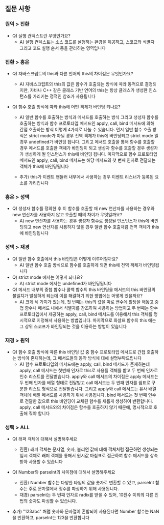 ## 질문 사항

### 원익 > 진환

-   Q) 실행 컨택스트란 무엇인가요?
    -   A) 실행 컨텍스트는 소스 코드를 실행하는 환경을 제공하고, 스코프와 식별자 그리고 코드 실행 순서 등을 관리하는 영역입니다

### 진환 > 홍은

-   Q) 자바스크립트의 this와 다른 언어의 this의 차이점은 무엇인가요?

    -   A) 자바스크립트의 this의 값은 함수가 호출되는 방식에 따라 동적으로 결정되지만, 자바나 C++ 같은 클래스 기반 언어의 this는 항상 클래스가 생성한 인스턴스를 가리키는 정적인 참조가 사용됩니다

-   Q) 함수 호출 방식에 따라 this에 어떤 객체가 바인딩 되나요?

    -   A) 일반 함수를 호출하는 방식과 메서드를 호출하는 방식 그리고 생성자 함수를 호출하는 방식과 함수 프로토타입 메서드인 apply, call, bind 메서드에 의해 간접 호출하는 방식 이렇게 4가지로 나눌 수 있습니다. 먼저 일반 함수 호출 방식은 strict mode가 아닐 경우 전역 객체가 this에 바인딩되고 strict mode 일 경우 undefined가 바인딩 됩니다. 그리고 메서드 호출을 통해 함수를 호출할 경우 메서드를 호출한 객체가 바인딩이 되고 생성자 함수를 호출할 경우 생성자가 생성하게 될 인스턴스가 this에 바인딩 됩니다. 마지막으로 함수 프로토타입 메서드인 apply, call, bind 메서드는 해당 메서드의 첫 번째 인자로 전달되는 객체가 this에 바인딩됩니다

    -   추가) this가 이벤트 핸들러 내부에서 사용하는 경우 이벤트 리스너가 등록된 요소를 가리킵니다

### 홍은 > 성택

-   Q) 생성자 함수를 정의한 후 이 함수를 호출할 때 new 연산자를 사용하는 경우와 new 연산자를 사용하지 않고 호출할 때의 차이가 무엇일까요?
    -   A) new 연산자를 사용하는 경우 생성자 함수로 생성될 인스턴스가 this에 바인딩되고 new 연산자를 사용하지 않을 경우 일반 함수 호출처럼 전역 객체가 this에 바인딩됩니다

### 성택 > 재경

-   Q) 일반 함수 호출에서 this 바인딩은 어떻게 이루어질까요?
    -   A) 일반 함수 호출 방식으로 함수를 호출하게 되면 this에 전역 객체가 바인딩됩니다
-   Q) strict mode 에서는 어떻게 되나요?
    -   A) strict mode 에서는 undefined가 바인딩됩니다
-   Q) 메서드 내부의 중첩 함수나 콜백 함수의 this 바인딩을 메서드의 this 바인딩의 불일치가 발생하게 되는데 이를 해결하기 위한 방법에는 어떻게 있을까요?
    -   A) 크게 세 가지가 있는데, 첫 번째는 this의 값을 따로 변수에 할당을 해놓고 중첩 함수나 메서드 내에서 식별자를 참조하여 사용하는 방법이고 두 번째는 함수 프로토타입에서 제공하는 apply, call, bind 메서드를 이용해서 this 객체를 명시적으로 지정해서 사용하는 방법입니다. 마지막으로 화살표 함수의 this 에는 그 상위 스코프가 바인딩되는 것을 이용하는 방법이 있습니다

### 재경 > 원익

-   Q) 함수 호출 방식에 따른 this 바인딩 값 중 함수 프로토타입 메서드로 간접 호출하는 방식이 존재하는데, 그 메서드들의 동작 방식에 대해 설명부탁드립니다
    -   A) 함수 프로토타입의 메서드에는 apply, call, bind 메서드가 존재하는데 apply, call 메서드는 첫번째 인자로 this로 사용될 객체를 받고 두 번째 인자로 인수 리스트를 전달받습니다. apply와 call 메서드의 차이점은 apply 메서드는 두 번째 인자를 배열 형태로 전달받고 call 메서드는 두 번째 인자를 쉼표로 구분한 리스트 형식으로 전달받습니다. 그리고 apply와 call 메서드는 유사 배열 객체에 배열 메서드를 사용하기 위해 사용됩니다. bind 메서드는 첫 번째 인수로 전달한 값으로 this 바인딩이 교체된 함수를 새롭게 생성하여 반환합니다. apply, call 메서드와의 차이점은 함수를 호출하지 않기 때문에, 명시적으로 호출해 줘야 합니다

### 성택 > ALL

-   Q) 래퍼 객체에 대해서 설명해주세요

    -   진환) 래퍼 객체는 문자열, 숫자, 불리언 값에 대해 객체처럼 접근하면 생성되는 임시 객체로 래퍼 객체를 통해서 원시값 마침표로 접근하여 함수 메서드를 상속받아 사용할 수 있습니다

-   Q) Number와 parseInt의 차이점에 대해서 설명해주세요

    -   진환) Number 함수는 다양한 타입의 값을 숫자로 변환할 수 있고, parseInt 함수는 주로 문자열에서 정수를 파싱하기 위해 사용됩니다.
    -   재경) parseInt는 두 번째 인자로 radix를 받을 수 있어, 10진수 이외의 다른 진법의 숫자도 파싱할 수 있습니다.

-   추가) "123abc" 처럼 숫자와 문자열이 혼합되어 사용된다면 Number 함수는 NaN을 반환하고, parseInt는 123을 반환합니다
